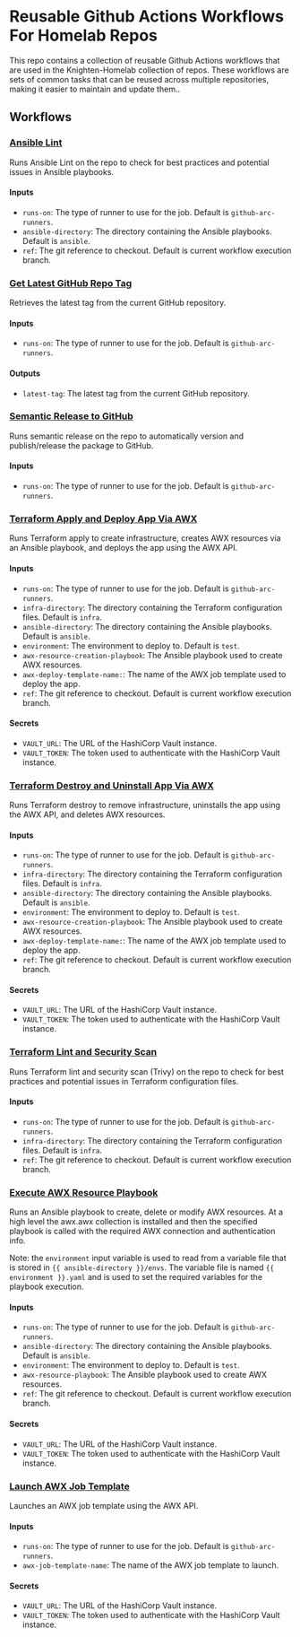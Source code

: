 # Reusable Github Actions Workflows For Homelab Repos

This repo contains a collection of reusable Github Actions workflows that are used in the Knighten-Homelab collection of repos. These workflows are sets of common tasks that can be reused across multiple repositories, making it easier to maintain and update them..

## Workflows

### [Ansible Lint](.github/workflows/ansible-lint.yaml)

Runs Ansible Lint on the repo to check for best practices and potential issues in Ansible playbooks.

#### Inputs
- `runs-on`: The type of runner to use for the job. Default is `github-arc-runners`.
- `ansible-directory`: The directory containing the Ansible playbooks. Default is `ansible`.
- `ref`: The git reference to checkout. Default is current workflow execution branch.

### [Get Latest GitHub Repo Tag](.github/workflows/github-get-latest-repo-tag.yaml)

Retrieves the latest tag from the current GitHub repository.

#### Inputs
- `runs-on`: The type of runner to use for the job. Default is `github-arc-runners`.

#### Outputs
- `latest-tag`: The latest tag from the current GitHub repository.

### [Semantic Release to GitHub](.github/workflows/semantic-release-to-gh.yaml)

Runs semantic release on the repo to automatically version and publish/release the package to GitHub.

#### Inputs
- `runs-on`: The type of runner to use for the job. Default is `github-arc-runners`.


### [Terraform Apply and Deploy App Via AWX](.github/workflows/terraform-apply-and-deploy-app-via-awx.yaml)

Runs Terraform apply to create infrastructure, creates AWX resources via an Ansible playbook, and deploys the app using the AWX API.

#### Inputs
- `runs-on`: The type of runner to use for the job. Default is `github-arc-runners`.
- `infra-directory`: The directory containing the Terraform configuration files. Default is `infra`.
- `ansible-directory`: The directory containing the Ansible playbooks. Default is `ansible`.
- `environment`: The environment to deploy to. Default is `test`.
- `awx-resource-creation-playbook`: The Ansible playbook used to create AWX resources.
- `awx-deploy-template-name:`: The name of the AWX job template used to deploy the app.
- `ref`: The git reference to checkout. Default is current workflow execution branch.

#### Secrets
- `VAULT_URL`: The URL of the HashiCorp Vault instance.
- `VAULT_TOKEN`: The token used to authenticate with the HashiCorp Vault instance.

### [Terraform Destroy and Uninstall App Via AWX](.github/workflows/terraform-destroy-and-app-cleanup-via-awx.yaml)

Runs Terraform destroy to remove infrastructure, uninstalls the app using the AWX API, and deletes AWX resources.

#### Inputs
- `runs-on`: The type of runner to use for the job. Default is `github-arc-runners`.
- `infra-directory`: The directory containing the Terraform configuration files. Default is `infra`.
- `ansible-directory`: The directory containing the Ansible playbooks. Default is `ansible`.
- `environment`: The environment to deploy to. Default is `test`.
- `awx-resource-creation-playbook`: The Ansible playbook used to create AWX resources.
- `awx-deploy-template-name:`: The name of the AWX job template used to deploy the app.
- `ref`: The git reference to checkout. Default is current workflow execution branch.

#### Secrets
- `VAULT_URL`: The URL of the HashiCorp Vault instance.
- `VAULT_TOKEN`: The token used to authenticate with the HashiCorp Vault instance.

### [Terraform Lint and Security Scan](.github/workflows/terraform-lint-and-security-scan.yaml)

Runs Terraform lint and security scan (Trivy) on the repo to check for best practices and potential issues in Terraform configuration files.

#### Inputs
- `runs-on`: The type of runner to use for the job. Default is `github-arc-runners`.
- `infra-directory`: The directory containing the Terraform configuration files. Default is `infra`.
- `ref`: The git reference to checkout. Default is current workflow execution branch.

### [Execute AWX Resource Playbook](.github/workflows/awx-resource-playbook-execution.yaml)

Runs an Ansible playbook to create, delete or modify AWX resources. At a high level the awx.awx collection is installed and then the specified playbook is called with the required AWX connection and authentication info.

Note: the `environment` input variable is used to read from a variable file that is stored in  `{{ ansible-directory }}/envs`. The variable file is named `{{ environment }}.yaml` and is used to set the required variables for the playbook execution.

#### Inputs
- `runs-on`: The type of runner to use for the job. Default is `github-arc-runners`.
- `ansible-directory`: The directory containing the Ansible playbooks. Default is `ansible`.
- `environment`: The environment to deploy to. Default is `test`.
- `awx-resource-playbook`: The Ansible playbook used to create AWX resources.
- `ref`: The git reference to checkout. Default is current workflow execution branch.

#### Secrets
- `VAULT_URL`: The URL of the HashiCorp Vault instance.
- `VAULT_TOKEN`: The token used to authenticate with the HashiCorp Vault instance.

### [Launch AWX Job Template](.github/workflows/awx-launch-job-template.yaml)

Launches an AWX job template using the AWX API.

#### Inputs
- `runs-on`: The type of runner to use for the job. Default is `github-arc-runners`.
- `awx-job-template-name`: The name of the AWX job template to launch.

#### Secrets
- `VAULT_URL`: The URL of the HashiCorp Vault instance.
- `VAULT_TOKEN`: The token used to authenticate with the HashiCorp Vault instance.
